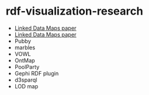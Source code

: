 # rdf-visualization-research

- [Linked Data Maps paper](http://ceur-ws.org/Vol-1472/IESD_2015_paper_2.pdf)
- [Linked Data Maps paper](https://github.com/fabiovalse/dbpedia_atlas)
- Pubby
- marbles
- VOWL
- OntMap
- PoolParty
- Gephi RDF plugin
- d3sparql
- LOD map
